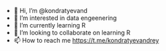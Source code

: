 - 👋 Hi, I’m @kondratyevand
- 👀 I’m interested in data engeenering
- 🌱 I’m currently learning R
- 💞️ I’m looking to collaborate on learning R
- 📫 How to reach me https://t.me/kondratyevandrey

<!---
kondratyevand/kondratyevand is a ✨ special ✨ repository because its `README.md` (this file) appears on your GitHub profile.
You can click the Preview link to take a look at your changes.
--->
